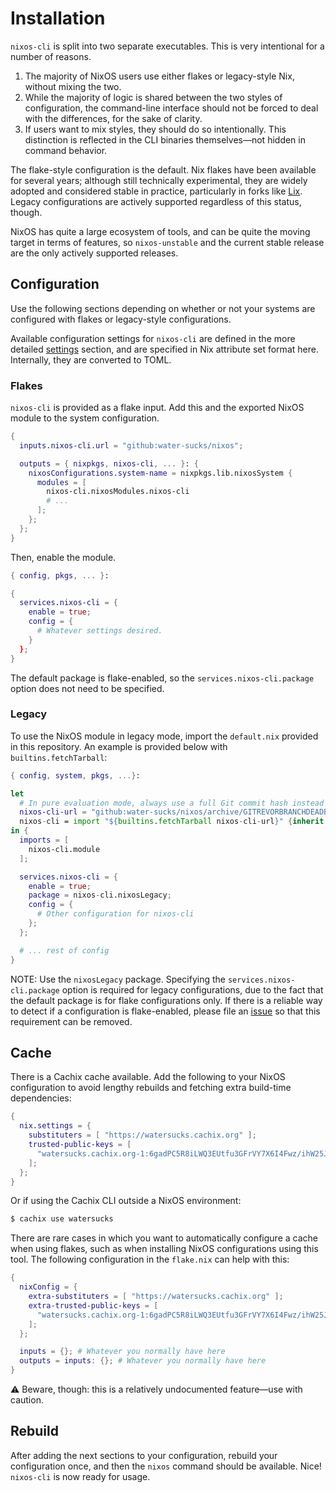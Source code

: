 # Installation

`nixos-cli` is split into two separate executables. This is very intentional for
a number of reasons.

1. The majority of NixOS users use either flakes or legacy-style Nix, without
   mixing the two.
2. While the majority of logic is shared between the two styles of
   configuration, the command-line interface should not be forced to deal with
   the differences, for the sake of clarity.
3. If users want to mix styles, they should do so intentionally. This
   distinction is reflected in the CLI binaries themselves—not hidden in command
   behavior.

The flake-style configuration is the default. Nix flakes have been available for
several years; although still technically experimental, they are widely adopted
and considered stable in practice, particularly in forks like
[Lix](https://lix.systems). Legacy configurations are actively supported
regardless of this status, though.

NixOS has quite a large ecosystem of tools, and can be quite the moving target
in terms of features, so `nixos-unstable` and the current stable release are the
only actively supported releases.

## Configuration

Use the following sections depending on whether or not your systems are
configured with flakes or legacy-style configurations.

Available configuration settings for `nixos-cli` are defined in the more
detailed [settings](./usage/settings.md) section, and are specified in
Nix attribute set format here. Internally, they are converted to TOML.

### Flakes

`nixos-cli` is provided as a flake input. Add this and the exported NixOS module
to the system configuration.

```nix
{
  inputs.nixos-cli.url = "github:water-sucks/nixos";

  outputs = { nixpkgs, nixos-cli, ... }: {
    nixosConfigurations.system-name = nixpkgs.lib.nixosSystem {
      modules = [
        nixos-cli.nixosModules.nixos-cli
        # ...
      ];
    };
  };
}
```

Then, enable the module.

```nix
{ config, pkgs, ... }:

{
  services.nixos-cli = {
    enable = true;
    config = {
      # Whatever settings desired.
    }
  };
}
```

The default package is flake-enabled, so the `services.nixos-cli.package` option
does not need to be specified.

### Legacy

To use the NixOS module in legacy mode, import the `default.nix` provided in
this repository. An example is provided below with `builtins.fetchTarball`:

```nix
{ config, system, pkgs, ...}:

let
  # In pure evaluation mode, always use a full Git commit hash instead of a branch name.
  nixos-cli-url = "github:water-sucks/nixos/archive/GITREVORBRANCHDEADBEEFDEADBEEF0000.tar.gz"
  nixos-cli = import "${builtins.fetchTarball nixos-cli-url}" {inherit pkgs;};
in {
  imports = [
    nixos-cli.module
  ];

  services.nixos-cli = {
    enable = true;
    package = nixos-cli.nixosLegacy;
    config = {
      # Other configuration for nixos-cli
    };
  };

  # ... rest of config
}
```

NOTE: Use the `nixosLegacy` package. Specifying the `services.nixos-cli.package`
option is required for legacy configurations, due to the fact that the default
package is for flake configurations only. If there is a reliable way to detect
if a configuration is flake-enabled, please file an
[issue](https://github.com/water-sucks/nixos/issues/new/choose) so that this
requirement can be removed.

## Cache

There is a Cachix cache available. Add the following to your NixOS configuration
to avoid lengthy rebuilds and fetching extra build-time dependencies:

```nix
{
  nix.settings = {
    substituters = [ "https://watersucks.cachix.org" ];
    trusted-public-keys = [
      "watersucks.cachix.org-1:6gadPC5R8iLWQ3EUtfu3GFrVY7X6I4Fwz/ihW25Jbv8="
    ];
  };
}
```

Or if using the Cachix CLI outside a NixOS environment:

```sh
$ cachix use watersucks
```

There are rare cases in which you want to automatically configure a cache when
using flakes, such as when installing NixOS configurations using this tool. The
following configuration in the `flake.nix` can help with this:

```nix
{
  nixConfig = {
    extra-substituters = [ "https://watersucks.cachix.org" ];
    extra-trusted-public-keys = [
      "watersucks.cachix.org-1:6gadPC5R8iLWQ3EUtfu3GFrVY7X6I4Fwz/ihW25Jbv8="
    ];
  };

  inputs = {}; # Whatever you normally have here
  outputs = inputs: {}; # Whatever you normally have here
}
```

⚠️ Beware, though: this is a relatively undocumented feature—use with caution.

## Rebuild

After adding the next sections to your configuration, rebuild your configuration
once, and then the `nixos` command should be available. Nice! `nixos-cli` is now
ready for usage.
